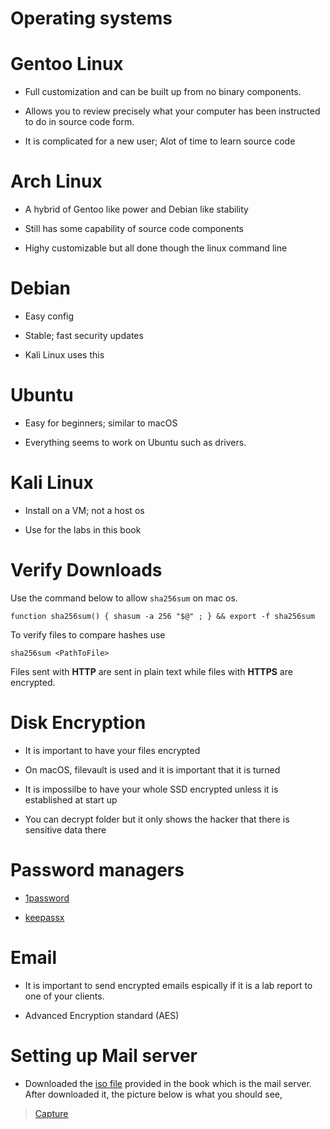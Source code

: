 # Operating systems
# Gentoo Linux 
* Full customization and can be built up from no binary components. 

* Allows you to review precisely what your computer has been instructed to do in source code form.

* It is complicated for a new user; Alot of time to learn source code 

# Arch Linux
* A hybrid of Gentoo like power and Debian like stability

* Still has some capability of source code components 

* Highy customizable but all done though the linux command line

# Debian 
* Easy config

* Stable; fast security updates

* Kali Linux uses this 

# Ubuntu
* Easy for beginners; similar to macOS

* Everything seems to work on Ubuntu such as drivers.

# Kali Linux 
* Install on a VM; not a host os 

* Use for the labs in this book 

# Verify Downloads
Use the command below to allow ```sha256sum``` on mac os. 
```
function sha256sum() { shasum -a 256 "$@" ; } && export -f sha256sum
```
To verify files to compare hashes use 
```
sha256sum <PathToFile>
```
Files sent with **HTTP** are sent in plain text while files with **HTTPS** are encrypted.

# Disk Encryption 
* It is important to have your files encrypted

* On macOS, filevault is used and it is important that it is turned 

* It is impossilbe to have your whole SSD encrypted unless it is established at start up

* You can decrypt folder but it only shows the hacker that there is sensitive data there

# Password managers 
* [1password](https://1password.com/)

* [keepassx](https://www.keepassx.org/)

# Email 
* It is important to send encrypted emails espically if it is a lab report to one of your clients. 

* Advanced Encryption standard (AES) 

# Setting up Mail server

* Downloaded the [iso file](www.hackerhousebook.com/hh-mailserver-v1-i386.hybrid.iso) provided in the book which is the mail server. After downloaded it, the picture below is what you should see,
> [Capture](https://user-images.githubusercontent.com/81980702/116940130-188aef00-ac33-11eb-90d9-107237888655.JPG)















